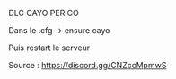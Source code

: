 DLC CAYO PERICO

Dans le .cfg ->
ensure cayo

Puis restart le serveur

Source : https://discord.gg/CNZccMpmwS
